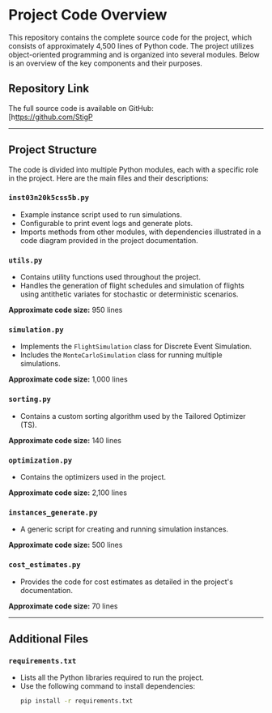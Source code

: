 # Project Code Overview

This repository contains the complete source code for the project, which consists of approximately 4,500 lines of Python code. The project utilizes object-oriented programming and is organized into several modules. Below is an overview of the key components and their purposes.

## Repository Link
The full source code is available on GitHub:  
[h[ttps://github.com/StigP](https://github.com/StigP](https://github.com/StigP/master_thesis))

---

## Project Structure

The code is divided into multiple Python modules, each with a specific role in the project. Here are the main files and their descriptions:

### `inst03n20k5css5b.py`
- Example instance script used to run simulations.
- Configurable to print event logs and generate plots.
- Imports methods from other modules, with dependencies illustrated in a code diagram provided in the project documentation.

### `utils.py`
- Contains utility functions used throughout the project.
- Handles the generation of flight schedules and simulation of flights using antithetic variates for stochastic or deterministic scenarios.

**Approximate code size:** 950 lines

### `simulation.py`
- Implements the `FlightSimulation` class for Discrete Event Simulation.
- Includes the `MonteCarloSimulation` class for running multiple simulations.

**Approximate code size:** 1,000 lines

### `sorting.py`
- Contains a custom sorting algorithm used by the Tailored Optimizer (TS).

**Approximate code size:** 140 lines

### `optimization.py`
- Contains the optimizers used in the project.

**Approximate code size:** 2,100 lines

### `instances_generate.py`
- A generic script for creating and running simulation instances.

**Approximate code size:** 500 lines

### `cost_estimates.py`
- Provides the code for cost estimates as detailed in the project's documentation.

**Approximate code size:** 70 lines

---

## Additional Files

### `requirements.txt`
- Lists all the Python libraries required to run the project.
- Use the following command to install dependencies:
  ```bash
  pip install -r requirements.txt
